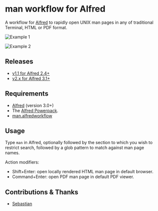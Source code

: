 # man workflow for Alfred

A workflow for [Alfred](http://www.alfredapp.com/) to rapidly open UNIX man pages in any of traditional Terminal, HTML or PDF format.

![Example 1](https://raw.github.com/isometry/alfred-ssh/master/screenshots/man_example1.png)

![Example 2](https://raw.github.com/isometry/alfred-ssh/master/screenshots/man_example2.png)

## Releases

- [v1.1 for Alfred 2.4+](https://github.com/isometry/alfred-man/releases/tag/v1.1)
- [v2.x for Alfred 3.1+](https://github.com/isometry/alfred-man/releases/latest)

## Requirements

- [Alfred](http://www.alfredapp.com/) (version 3.0+)
- The [Alfred Powerpack](http://www.alfredapp.com/powerpack/).
- [man.alfredworkflow](https://raw.github.com/isometry/alfred-man/releases/latest)

## Usage

Type `man` in Alfred, optionally followed by the section to which you wish to restrict search, followed by a glob pattern to match against man page names.

Action modifiers:

 - Shift+Enter: open locally rendered HTML man page in default browser.
 - Command+Enter: open PDF man page in default PDF viewer.

## Contributions & Thanks

- [Sebastian](http://www.alfredforum.com/user/145-sebastian/)